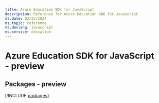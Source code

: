 ```yaml
---
title: Azure Education SDK for JavaScript
description: Reference for Azure Education SDK for JavaScript
ms.date: 02/23/2024
ms.topic: reference
ms.devlang: javascript
ms.service: education
---
```

# Azure Education SDK for JavaScript - preview
## Packages - preview
[!INCLUDE [packages](education-index.md)]
